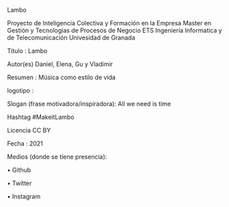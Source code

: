 Lambo

Proyecto de Inteligencia Colectiva y Formación en la Empresa Master en Gestión y Tecnologías de Procesos de Negocio ETS Ingeniería Informatica y de Telecomunicación Univesidad de Granada

Titulo : Lambo

Autor(es) Daniel, Elena, Gu y Vladimir

Resumen : Música como estilo de vida

logotipo : 

Slogan (frase motivadora/inspiradora): All we need is time

Hashtag #MakeitLambo

Licencia CC BY

Fecha : 2021

Medios (donde se tiene presencia):

•	Github

•	Twitter

•	Instagram
 




